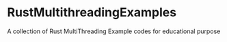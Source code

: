 # RustMultithreadingExamples
A collection of Rust MultiThreading Example codes for educational purpose
